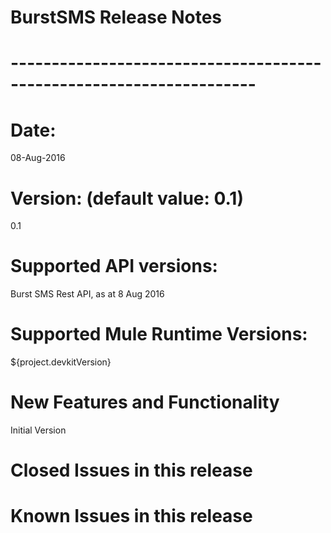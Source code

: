 # BurstSMS Release Notes
# --------------------------------------------------------------------
# Date: <DD-MMM-YYYY>
08-Aug-2016

# Version: (default value: 0.1)
0.1

# Supported API versions: 
Burst SMS Rest API, as at 8 Aug 2016

# Supported Mule Runtime Versions: 
${project.devkitVersion}

# New Features and Functionality
Initial Version

# Closed Issues in this release 

# Known Issues in this release
